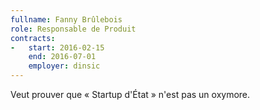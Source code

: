 ```yaml
---
fullname: Fanny Brûlebois
role: Responsable de Produit
contracts:
-   start: 2016-02-15
    end: 2016-07-01
    employer: dinsic
---
```


Veut prouver que « Startup d'État » n'est pas un oxymore.
